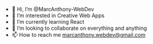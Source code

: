 - 👋 Hi, I’m @MarcAnthony-WebDev
- 👀 I’m interested in Creative Web Apps
- 🌱 I’m currently learning React
- 💞️ I’m looking to collaborate on everything and anything
- 📫 How to reach me marcanthony.webdev@gmail.com

